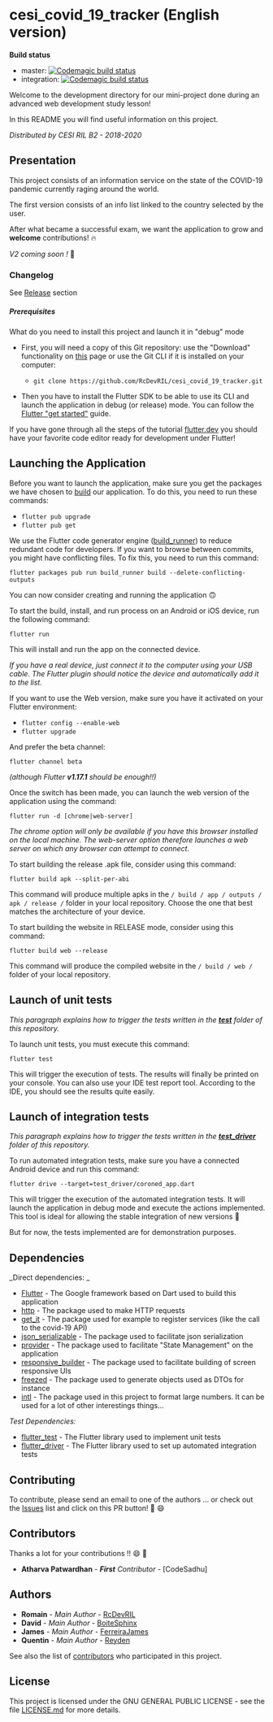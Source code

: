 # cesi_covid_19_tracker (English version)
__Build status__
* master: [![Codemagic build status](https://api.codemagic.io/apps/5e7368db767d62001922585e/5e7368db767d62001922585d/status_badge.svg)](https://codemagic.io/apps/5e7368db767d62001922585e/5e7368db767d62001922585d/latest_build)
* integration: [![Codemagic build status](https://api.codemagic.io/apps/5e7368db767d62001922585e/5e7371412ab6bb0019392b67/status_badge.svg)](https://codemagic.io/apps/5e7368db767d62001922585e/5e7371412ab6bb0019392b67/latest_build)


Welcome to the development directory for our mini-project done during an advanced web development study lesson!

In this README you will find useful information on this project.

*Distributed by CESI RIL B2 - 2018-2020*

## Presentation

This project consists of an information service on the state of the COVID-19 pandemic currently raging around the world.

The first version consists of an info list linked to the country selected by the user.

After what became a successful exam, we want the application to grow and **welcome** contributions! :fire:

_V2 coming soon !_ :rocket:

### Changelog

See [Release] section

##### Prerequisites

What do you need to install this project and launch it in "debug" mode

* First, you will need a copy of this Git repository: use the "Download" functionality on [this][Github root] page or use the Git CLI if it is installed on your computer:
    * `git clone https://github.com/RcDevRIL/cesi_covid_19_tracker.git`

* Then you have to install the Flutter SDK to be able to use its CLI and launch the application in debug (or release) mode. You can follow the [Flutter "get started"] guide.


If you have gone through all the steps of the tutorial [flutter.dev][Flutter "get started"] you should have your favorite code editor ready for development under Flutter!

## Launching the Application

Before you want to launch the application, make sure you get the packages we have chosen to [build][Built_With] our application. To do this, you need to run these commands:

* `flutter pub upgrade`
* `flutter pub get`

We use the Flutter code generator engine ([build_runner]) to reduce redundant code for developers. If you want to browse between commits, you might have conflicting files.
To fix this, you need to run this command:

`flutter packages pub run build_runner build --delete-conflicting-outputs`

You can now consider creating and running the application :upside_down_face:

To start the build, install, and run process on an Android or iOS device, run the following command:

`flutter run`

This will install and run the app on the connected device.

_If you have a real device, just connect it to the computer using your USB cable. The Flutter plugin should notice the device and automatically add it to the list._

If you want to use the Web version, make sure you have it activated on your Flutter environment:

* `flutter config --enable-web`
* `flutter upgrade`

And prefer the beta channel:

`flutter channel beta`

*(although Flutter __v1.17.1__ should be enough!!)*

Once the switch has been made, you can launch the web version of the application using the command:

`flutter run -d [chrome|web-server]`

_The chrome option will only be available if you have this browser installed on the local machine. The web-server option therefore launches a web server on which any browser can attempt to connect._

To start building the release .apk file, consider using this command:

`flutter build apk --split-per-abi`

This command will produce multiple apks in the `/ build / app / outputs / apk / release /` folder in your local repository. Choose the one that best matches the architecture of your device.

To start building the website in RELEASE mode, consider using this command:

`flutter build web --release`

This command will produce the compiled website in the `/ build / web /` folder of your local repository.

## Launch of unit tests

_This paragraph explains how to trigger the tests written in the **[test]** folder of this repository._

To launch unit tests, you must execute this command:

`flutter test`

This will trigger the execution of tests. The results will finally be printed on your console.
You can also use your IDE test report tool. According to the IDE, you should see the results quite easily.

## Launch of integration tests

*This paragraph explains how to trigger the tests written in the **[test_driver]** folder of this repository.*

To run automated integration tests, make sure you have a connected Android device and run this command:

`flutter drive --target=test_driver/coroned_app.dart`

This will trigger the execution of the automated integration tests. It will launch the application in debug mode and execute the actions implemented. This tool is ideal for allowing the stable integration of new versions :rocket:

But for now, the tests implemented are for demonstration purposes.

## Dependencies

_Direct dependencies: _
* [Flutter] - The Google framework based on Dart used to build this application
* [http] - The package used to make HTTP requests
* [get_it] - The package used for example to register services (like the call to the covid-19 API)
* [json_serializable] - The package used to facilitate json serialization
* [provider] - The package used to facilitate "State Management" on the application
* [responsive_builder] - The package used to facilitate building of screen responsive UIs
* [freezed] - The package used to generate objects used as DTOs for instance
* [intl] - The package used in this project to format large numbers. It can be used for a lot of other interestings things...


_Test Dependencies:_
* [flutter_test] - The Flutter library used to implement unit tests
* [flutter_driver] - The Flutter library used to set up automated integration tests

## Contributing

To contribute, please send an email to one of the authors ... or check out the [Issues] list and click on this PR button! :rocket: :smile:

## Contributors

Thanks a lot for your contributions !! :smile: :rocket:
* **Atharva Patwardhan** - *__First__ Contributor* - [CodeSadhu]

## Authors

* **Romain** - *Main Author* - [RcDevRIL]
* **David** - *Main Author* - [BoiteSphinx]
* **James** - *Main Author* - [FerreiraJames]
* **Quentin** - *Main Author* - [Reyden]

See also the list of [contributors] who participated in this project.

## License

This project is licensed under the GNU GENERAL PUBLIC LICENSE - see the file [LICENSE.md] for more details.


[Flutter "get started"]: https://flutter.dev/get-started/
[Github root]: https://github.com/RcDevRIL/cesi_covid_19_tracker/
[Built_With]: https://github.com/RcDevRIL/cesi_covid_19_tracker/tree/master#dépendances
[test]: https://github.com/RcDevRIL/cesi_covid_19_tracker/tree/master/test
[test_driver]: https://github.com/RcDevRIL/cesi_covid_19_tracker/tree/master/test_driver
[Flutter]: https://github.com/flutter/flutter/
[http]: https://pub.dev/packages/http
[get_it]: https://pub.dev/packages/get_it
[json_serializable]: https://pub.dev/packages/json_serializable
[provider]: https://pub.dev/packages/provider
[responsive_builder]: https://pub.dev/packages/responsive_builder
[freezed]: https://pub.dev/packages/freezed
[intl]: https://pub.dev/packages/intl
[flutter_test]: https://api.flutter.dev/flutter/flutter_test/flutter_test-library.html
[build_runner]: https://pub.dev/packages/build_runner
[flutter_driver]: https://api.flutter.dev/flutter/flutter_driver/flutter_driver-library.html
[RcDevRIL]: https://github.com/RcDevRIL
[BoiteSphinx]: https://github.com/BoiteSphinx
[FerreiraJames]: https://github.com/FerreiraJames
[Reyden]: https://github.com/Reyden7
[contributors]: https://github.com/RcDevRIL/cesi_covid_19_tracker/contributors
[LICENSE.md]: https://github.com/RcDevRIL/cesi_covid_19_tracker/blob/master/LICENSE
[Issues]: https://github.com/RcDevRIL/cesi_covid_19_tracker/issues
[Release]: https://github.com/RcDevRIL/cesi_covid_19_tracker/releases
